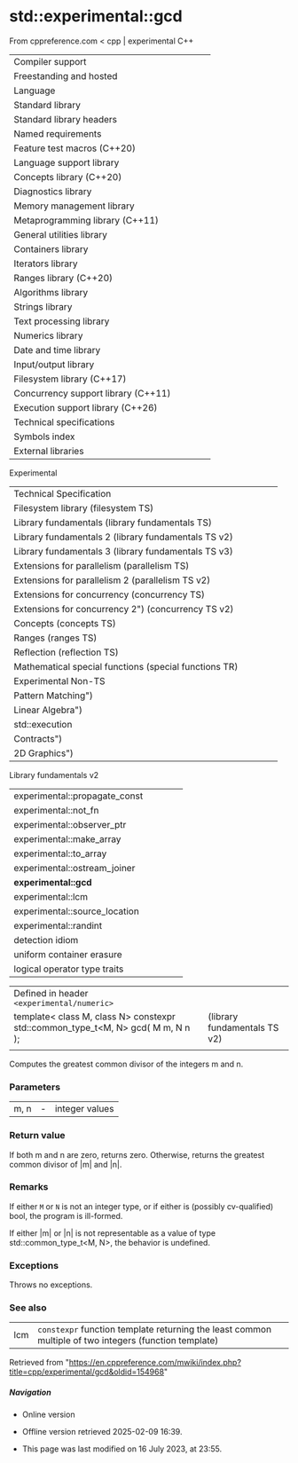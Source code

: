 # std::experimental::gcd

From cppreference.com
< cpp‎ | experimental
C++

|  |  |  |  |  |
| --- | --- | --- | --- | --- |
| Compiler support | | | | |
| Freestanding and hosted | | | | |
| Language | | | | |
| Standard library | | | | |
| Standard library headers | | | | |
| Named requirements | | | | |
| Feature test macros (C++20) | | | | |
| Language support library | | | | |
| Concepts library (C++20) | | | | |
| Diagnostics library | | | | |
| Memory management library | | | | |
| Metaprogramming library (C++11) | | | | |
| General utilities library | | | | |
| Containers library | | | | |
| Iterators library | | | | |
| Ranges library (C++20) | | | | |
| Algorithms library | | | | |
| Strings library | | | | |
| Text processing library | | | | |
| Numerics library | | | | |
| Date and time library | | | | |
| Input/output library | | | | |
| Filesystem library (C++17) | | | | |
| Concurrency support library (C++11) | | | | |
| Execution support library (C++26) | | | | |
| Technical specifications | | | | |
| Symbols index | | | | |
| External libraries | | | | |

Experimental

|  |  |  |  |  |
| --- | --- | --- | --- | --- |
| Technical Specification | | | | |
| Filesystem library (filesystem TS) | | | | |
| Library fundamentals (library fundamentals TS) | | | | |
| Library fundamentals 2 (library fundamentals TS v2) | | | | |
| Library fundamentals 3 (library fundamentals TS v3) | | | | |
| Extensions for parallelism (parallelism TS) | | | | |
| Extensions for parallelism 2 (parallelism TS v2) | | | | |
| Extensions for concurrency (concurrency TS) | | | | |
| Extensions for concurrency 2") (concurrency TS v2) | | | | |
| Concepts (concepts TS) | | | | |
| Ranges (ranges TS) | | | | |
| Reflection (reflection TS) | | | | |
| Mathematical special functions (special functions TR) | | | | |
| Experimental Non-TS | | | | |
| Pattern Matching") | | | | |
| Linear Algebra") | | | | |
| std::execution | | | | |
| Contracts") | | | | |
| 2D Graphics") | | | | |

Library fundamentals v2

|  |  |  |  |  |
| --- | --- | --- | --- | --- |
| experimental::propagate_const | | | | |
| experimental::not_fn | | | | |
| experimental::observer_ptr | | | | |
| experimental::make_array | | | | |
| experimental::to_array | | | | |
| experimental::ostream_joiner | | | | |
| ****experimental::gcd**** | | | | |
| experimental::lcm | | | | |
| experimental::source_location | | | | |
| experimental::randint | | | | |
| detection idiom | | | | |
| uniform container erasure | | | | |
| logical operator type traits | | | | |

|  |  |  |
| --- | --- | --- |
| Defined in header `<experimental/numeric>` |  |  |
| template< class M, class N>  constexpr std::common_type_t<M, N> gcd( M m, N n ); |  | (library fundamentals TS v2) |
|  |  |  |

Computes the greatest common divisor of the integers m and n.

### Parameters

|  |  |  |
| --- | --- | --- |
| m, n | - | integer values |

### Return value

If both m and n are zero, returns zero. Otherwise, returns the greatest common divisor of |m| and |n|.

### Remarks

If either `M` or `N` is not an integer type, or if either is (possibly cv-qualified) bool, the program is ill-formed.

If either |m| or |n| is not representable as a value of type std::common_type_t<M, N>, the behavior is undefined.

### Exceptions

Throws no exceptions.

### See also

|  |  |
| --- | --- |
| lcm | `constexpr` function template returning the least common multiple of two integers   (function template) |

Retrieved from "<https://en.cppreference.com/mwiki/index.php?title=cpp/experimental/gcd&oldid=154968>"

##### Navigation

- Online version
- Offline version retrieved 2025-02-09 16:39.

- This page was last modified on 16 July 2023, at 23:55.